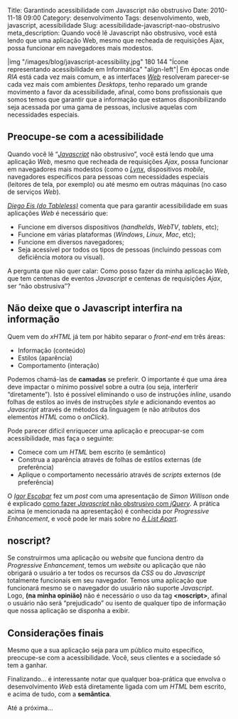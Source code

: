 Title: Garantindo acessibilidade com Javascript não obstrusivo
Date: 2010-11-18 09:00
Category: desenvolvimento
Tags: desenvolvimento, web, javascript, acessibilidade
Slug: acessibilidade-javascript-nao-obstrusivo
meta_description: Quando você lê Javascript não obstrusivo, você está lendo que uma aplicação Web, mesmo que recheada de requisições Ajax, possa funcionar em navegadores mais modestos.


|img "/images/blog/javascript-acessibility.jpg" 180 144 "Ícone representando acessibilidade em Informática" "align-left"|
Em épocas onde *RIA* está cada vez mais comum, e as interfaces [*Web*][web] resolveram
parecer-se cada vez mais com ambientes *Desktops*, tenho reparado um
grande movimento a favor da acessibilidade, afinal, como bons
profissionais que somos temos que garantir que a informação que estamos
disponibilizando seja acessada por uma gama de pessoas, inclusive
aquelas com necessidades especiais.

<!-- PELICAN_END_SUMMARY -->

Preocupe-se com a acessibilidade
--------------------------------

Quando você lê “[*Javascript*][javascript] não obstrusivo”, você está lendo que
uma aplicação *Web*, mesmo que recheada de requisições *Ajax*, possa
funcionar em navegadores mais modestos (como o [*Lynx*][lynx], dispositivos
*mobile*, navegadores específicos para pessoas com necessidades
especiais (leitores de tela, por exemplo) ou até mesmo em outras
máquinas (no caso de serviços *Web*).

[*Diego Eis (do Tableless)*][acessibilidade_tableless] comenta que para garantir
acessibilidade em suas aplicações *Web* é necessário que:

* Funcione em diversos dispositivos (*handhelds*, *WebTV*, *tablets*, etc);
* Funcione em várias plataformas (*Windows*, *Linux*, *Mac*, etc);
* Funcione em diversos navegadores;
* Seja acessível por todos os tipos de pessoas (incluindo pessoas com deficiência motora ou visual).

A pergunta que não quer calar: Como posso fazer da minha aplicação
*Web*, que tem centenas de eventos *Javascript* e centenas de
requisições *Ajax*, ser “não obstrusiva”?

Não deixe que o Javascript interfira na informação
--------------------------------------------------

Quem vem do *xHTML* já tem por hábito separar o *front-end* em três
áreas:

* Informação (conteúdo)
* Estilos (aparência)
* Comportamento (interação)

Podemos chamá-las de **camadas** se preferir. O importante é que uma
área deve impactar o mínimo possível sobre a outra (ou seja, interferir
“diretamente”). Isto é possível eliminando o uso de instruções *inline*,
usando folhas de estilos ao invés de instruções *style* e adicionando
eventos ao *Javascript* através de métodos da linguagem (e não atributos
dos elementos *HTML* como o *onClick*).

Pode parecer difícil enriquecer uma aplicação e preocupar-se com
acessibilidade, mas faça o seguinte:

* Comece com um *HTML* bem escrito (e semântico)
* Construa a aparência através de folhas de estilos externas (de preferência)
* Aplique o comportamento necessário através de *scripts* externos (de preferência)

O [*Igor Escobar*][igor_escobar] fez um *post* com uma apresentação de *Simon
Willison* onde é explicado [como fazer *Javascript* não obstrusivo com
*jQuery*][javascript_nao_obstrusivo]. A prática acima (e mencionada
na apresentação) é conhecida por *Progressive Enhancement*, e você pode ler
mais sobre no [*A List Apart*][a_list_apart].

noscript?
---------

Se construirmos uma aplicação ou *website* que funciona dentro da
*Progressive Enhancement*, temos um *website* ou aplicação que não
obrigará o usuário a ter todos os recursos da *CSS* ou do *Javascript*
totalmente funcionais em seu navegador. Temos uma aplicação que
funcionará mesmo se o navegador do usuário não suporte *Javascript*.
Logo, **(na minha opinião)** não é necessário o uso da tag
**\<noscript\>**, afinal o usuário não será “prejudicado” ou isento de
qualquer tipo de informação que nossa aplicação se disponha a exibir.

Considerações finais
--------------------

Mesmo que a sua aplicação seja para um público muito específico,
preocupe-se com a acessibilidade. Você, seus clientes e a sociedade só
tem a ganhar.

Finalizando… é interessante notar que qualquer boa-prática que envolva o
desenvolvimento *Web* está diretamente ligada com um *HTML* bem escrito,
e acima de tudo, com a **semântica**.

Até a próxima…

  [web]: {tag}web "Leia mais sobre Web"
  [javascript]: {tag}javascript
    "Leia mais sobre Javascript"
  [lynx]: http://pt.wikipedia.org/wiki/Lynx_(navegador)
    "Não conhece o Lynx?"
  [acessibilidade_tableless]: http://www.tableless.com.br/principais-pontos-da-acessibilidade-na-web
    "Principais pontos da Acessibilidade na Web"
  [igor_escobar]: http://www.igorescobar.com/blog/
    "Visite o blog do Igor Escobar"
  [javascript_nao_obstrusivo]: http://www.igorescobar.com/blog/2009/10/26/javascript-nao-obstrutivo-com-jquery/
    "Javascript não obstrusivo com jQuery"
  [a_list_apart]: http://www.alistapart.com/articles/understandingprogressiveenhancement/
    "Understanding Progressive Enhancement"
